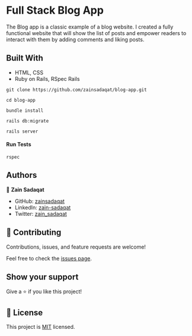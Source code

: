 # Full Stack Blog App

The Blog app is a classic example of a blog website. I created a fully functional website that will show the list of posts and empower readers to interact with them by adding comments and liking posts.

## Built With

- HTML, CSS
- Ruby on Rails, RSpec Rails

`git clone https://github.com/zainsadaqat/blog-app.git`

`cd blog-app`

`bundle install`

`rails db:migrate`

`rails server`

#### Run Tests

`rspec`

## Authors

👤 **Zain Sadaqat**

- GitHub: [zainsadaqat](https://github.com/zainsadaqat)
- LinkedIn: [zain-sadaqat](https://www.linkedin.com/in/zain-sadaqat/)
- Twitter: [zain_sadaqat](https://www.twitter.com/in/zain_sadaqat/)

## 🤝 Contributing

Contributions, issues, and feature requests are welcome!

Feel free to check the [issues page](../../issues/).

## Show your support

Give a ⭐️ if you like this project!

## 📝 License

This project is [MIT](./MIT.md) licensed.

